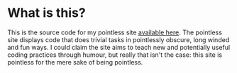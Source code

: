 # What is this?

This is the source code for my pointless site [available here](). The pointless site displays code that does trivial tasks in pointlessly obscure, long winded and fun ways. I could claim the site aims to teach new and potentially useful coding practices through humour, but really that isn't the case: this site is pointless for the mere sake of being pointless.

